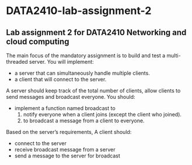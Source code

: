# DATA2410-lab-assignment-2
## Lab assignment 2 for DATA2410 Networking and cloud computing

The main focus of the mandatory assignment is to build and test a multi-threaded server. You will
implement:
* a server that can simultaneously handle multiple clients.
* a client that will connect to the server.
  
A server should keep track of the total number of clients, allow clients to send messages and
broadcast everyone. You should:
* implement a function named broadcast to
    1. notify everyone when a client joins (except the client who joined).
    2. to broadcast a message from a client to everyone.
   
Based on the server’s requirements, A client should:
* connect to the server
* receive broadcast message from a server
* send a message to the server for broadcast
